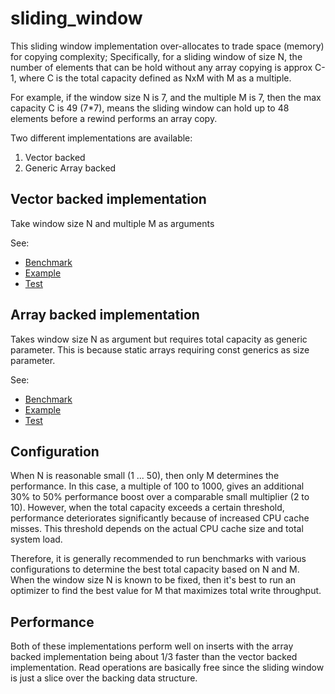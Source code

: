 # sliding_window

This sliding window implementation over-allocates to trade space (memory) for copying complexity; 
Specifically, for a sliding window of size N, the number of elements that can be hold without any array copying
is approx C-1, where C is the total capacity defined as NxM with M as a multiple.   

For example, if the window size N is 7, and the multiple M is 7, then the max capacity C is 49 (7*7), 
means the sliding window can hold up to 48 elements before a rewind performs an array copy.   

Two different implementations are available:
1) Vector backed
2) Generic Array backed
 
## Vector backed implementation

Take window size N and multiple M as arguments 

See:
* [Benchmark](benches/benchmarks/bench_vec.rs)
* [Example](examples/vector.rs)
* [Test](tests/vector_backed_tests.rs)

## Array backed implementation

Takes window size N as argument but requires total capacity as generic parameter.
This is because static arrays requiring const generics as size parameter.

See:
* [Benchmark](benches/benchmarks/bench_arr.rs)
* [Example](examples/array.rs)
* [Test](tests/array_backed_tests.rs)

## Configuration  

When N is reasonable small (1 ... 50), then only M determines the performance. In this case, a multiple of 100 to 1000, 
gives an additional 30% to 50% performance boost over a comparable small multiplier (2 to 10). However, 
when the total capacity exceeds a certain threshold, performance deteriorates significantly because of increased CPU cache misses.
This threshold depends on the actual CPU cache size and total system load.

Therefore, it is generally recommended to run benchmarks with various configurations
to determine the best total capacity based on N and M. When the window size N is known to be fixed, 
then it's best to run an optimizer to find the best value for M that maximizes total write throughput. 

## Performance

Both of these implementations perform well on inserts with the array backed implementation 
being about 1/3 faster than the vector backed implementation. Read operations are basically free since 
the sliding window is just a slice over the backing data structure.

